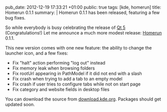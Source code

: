 pub_date: 2012-12-19 17:33:21 +01:00
public: true
tags: [kde, homerun]
title: Homerun 0.1.1
summary: |
    Homerun 0.1.1 has been released, featuring a few bug fixes.

So while everybody is busy celebrating the release of [Qt 5][qt5]
(Congratulations!) Let me announce a much more modest release: [Homerun][homerun] 0.1.1.

This new version comes with one new feature: the ability to change the launcher
icon, and a few fixes:

- Fix "halt" action performing "log out" instead
- Fix memory leak when browsing folders
- Fix rootUrl appearing in PathModel if it did not end with a slash
- Fix crash when trying to add a tab to an empty model
- Fix crash if user tries to configure tabs while not on start page
- Fix category and website fields in desktop files

You can download the source from [download.kde.org][homerun-src]. Packages
should get updated soon.

[qt5]: http://blog.qt.digia.com/blog/2012/12/19/qt-5-0/
[homerun-src]: http://download.kde.org/unstable/homerun/src/homerun-0.1.1.tar.bz2.mirrorlist
[homerun]: http://userbase.kde.org/Homerun
